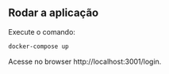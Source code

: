 ## Rodar a aplicação

Execute o comando:

```bash
docker-compose up
```

Acesse no browser http://localhost:3001/login.
